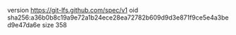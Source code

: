 version https://git-lfs.github.com/spec/v1
oid sha256:a36b0b8c19a9e72a1b24ece28ea72782b609d9d3e871f9ce5e4a3bed9e47da6e
size 358
